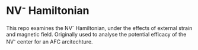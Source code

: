 # NV<sup>-</sup> Hamiltonian

This repo examines the NV<sup>-</sup> Hamiltonian, under the effects of external strain and magnetic field. Originally used to analyse the potential efficacy of the NV<sup>-</sup> center for an AFC arcitechture. 
